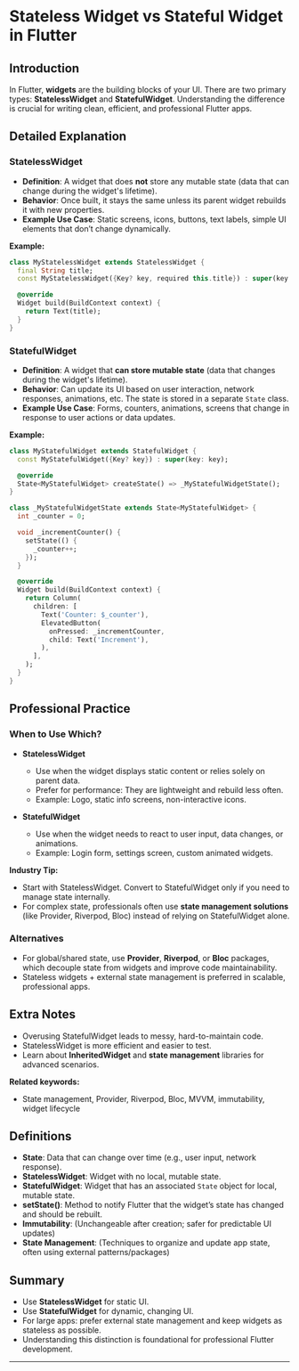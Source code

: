 # Stateless Widget vs Stateful Widget in Flutter

## Introduction
In Flutter, **widgets** are the building blocks of your UI. There are two primary types: **StatelessWidget** and **StatefulWidget**. Understanding the difference is crucial for writing clean, efficient, and professional Flutter apps.

## Detailed Explanation

### StatelessWidget

- **Definition**: A widget that does **not** store any mutable state (data that can change during the widget's lifetime).
- **Behavior**: Once built, it stays the same unless its parent widget rebuilds it with new properties.
- **Example Use Case**: Static screens, icons, buttons, text labels, simple UI elements that don’t change dynamically.

**Example:**
```dart
class MyStatelessWidget extends StatelessWidget {
  final String title;
  const MyStatelessWidget({Key? key, required this.title}) : super(key: key);

  @override
  Widget build(BuildContext context) {
    return Text(title);
  }
}
```

### StatefulWidget

- **Definition**: A widget that **can store mutable state** (data that changes during the widget's lifetime).
- **Behavior**: Can update its UI based on user interaction, network responses, animations, etc. The state is stored in a separate `State` class.
- **Example Use Case**: Forms, counters, animations, screens that change in response to user actions or data updates.

**Example:**
```dart
class MyStatefulWidget extends StatefulWidget {
  const MyStatefulWidget({Key? key}) : super(key: key);

  @override
  State<MyStatefulWidget> createState() => _MyStatefulWidgetState();
}

class _MyStatefulWidgetState extends State<MyStatefulWidget> {
  int _counter = 0;

  void _incrementCounter() {
    setState(() {
      _counter++;
    });
  }

  @override
  Widget build(BuildContext context) {
    return Column(
      children: [
        Text('Counter: $_counter'),
        ElevatedButton(
          onPressed: _incrementCounter,
          child: Text('Increment'),
        ),
      ],
    );
  }
}
```

## Professional Practice

### When to Use Which?

- **StatelessWidget**
  - Use when the widget displays static content or relies solely on parent data.
  - Prefer for performance: They are lightweight and rebuild less often.
  - Example: Logo, static info screens, non-interactive icons.

- **StatefulWidget**
  - Use when the widget needs to react to user input, data changes, or animations.
  - Example: Login form, settings screen, custom animated widgets.

**Industry Tip:**  
- Start with StatelessWidget. Convert to StatefulWidget only if you need to manage state internally.
- For complex state, professionals often use **state management solutions** (like Provider, Riverpod, Bloc) instead of relying on StatefulWidget alone.

### Alternatives
- For global/shared state, use **Provider**, **Riverpod**, or **Bloc** packages, which decouple state from widgets and improve code maintainability.
- Stateless widgets + external state management is preferred in scalable, professional apps.

## Extra Notes

- Overusing StatefulWidget leads to messy, hard-to-maintain code.
- StatelessWidget is more efficient and easier to test.
- Learn about **InheritedWidget** and **state management** libraries for advanced scenarios.

**Related keywords:**  
- State management, Provider, Riverpod, Bloc, MVVM, immutability, widget lifecycle

## Definitions

- **State**: Data that can change over time (e.g., user input, network response).
- **StatelessWidget**: Widget with no local, mutable state.
- **StatefulWidget**: Widget that has an associated `State` object for local, mutable state.
- **setState()**: Method to notify Flutter that the widget’s state has changed and should be rebuilt.
- **Immutability**: (Unchangeable after creation; safer for predictable UI updates)
- **State Management**: (Techniques to organize and update app state, often using external patterns/packages)

## Summary

- Use **StatelessWidget** for static UI.
- Use **StatefulWidget** for dynamic, changing UI.
- For large apps: prefer external state management and keep widgets as stateless as possible.
- Understanding this distinction is foundational for professional Flutter development.

---